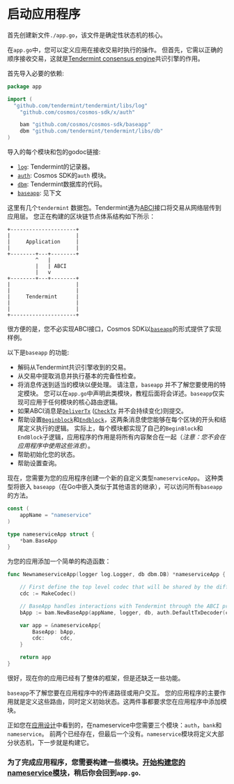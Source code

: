 # 启动应用程序

首先创建新文件`./app.go`，该文件是确定性状态机的核心。

在`app.go`中，您可以定义应用在接收交易时执行的操作。 但首先，它需以正确的顺序接收交易，这就是[Tendermint consensus engine](https://github.com/tendermint/tendermint)共识引擎的作用。

首先导入必要的依赖:

```go
package app

import (
  "github.com/tendermint/tendermint/libs/log"
	"github.com/cosmos/cosmos-sdk/x/auth"

	bam "github.com/cosmos/cosmos-sdk/baseapp"
	dbm "github.com/tendermint/tendermint/libs/db"
)
```

导入的每个模块和包的godoc链接:

- [`log`](https://godoc.org/github.com/tendermint/tendermint/libs/log): Tendermint的记录器。
- [`auth`](https://godoc.org/github.com/cosmos/cosmos-sdk/x/auth): Cosmos SDK的`auth` 模块。
- [`dbm`](https://godoc.org/github.com/tendermint/tendermint/libs/db): Tendermint数据库的代码。
- [`baseapp`](https://godoc.org/github.com/cosmos/cosmos-sdk/baseapp): 见下文

这里有几个`tendermint` 数据包。Tendermint通为[ABCI](https://github.com/tendermint/tendermint/tree/master/abci)接口将交易从网络层传到应用层。 您正在构建的区块链节点体系结构如下所示：

```
+---------------------+
|                     |
|     Application     |
|                     |
+--------+---+--------+
         ^   |
         |   | ABCI
         |   v
+--------+---+--------+
|                     |
|                     |
|     Tendermint      |
|                     |
|                     |
+---------------------+
```

很方便的是，您不必实现ABCI接口，Cosmos SDK以[`baseapp`](https://godoc.org/github.com/cosmos/cosmos-sdk/baseapp)的形式提供了实现样例。

以下是`baseapp` 的功能:
- 解码从Tendermint共识引擎收到的交易。
- 从交易中提取消息并执行基本的完备性检查。
- 将消息传送到适当的模块以便处理。 请注意，`baseapp` 并不了解您要使用的特定模块。 您可以在`app.go`中声明此类模块，教程后面将会详述。`baseapp`仅实现可应用于任何模块的核心路由逻辑。
- 如果ABCI消息是[`DeliverTx`](https://tendermint.com/docs/spec/abci/abci.html#delivertx) ([`CheckTx`](https://tendermint.com/docs/spec/abci/abci.html#checktx) 并不会持续变化)则提交。
- 帮助设置[`Beginblock`](https://tendermint.com/docs/spec/abci/abci.html#beginblock)和[`Endblock`](https://tendermint.com/docs/spec/abci/abci.html#endblock)，这两条消息使您能够在每个区块的开头和结尾定义执行的逻辑。 实际上，每个模块都实现了自己的`BeginBlock`和`EndBlock`子逻辑，应用程序的作用是将所有内容聚合在一起（*注意：您不会在应用程序中使用这些消息*）。
- 帮助初始化您的状态。
- 帮助设置查询。

现在，您需要为您的应用程序创建一个新的自定义类型`nameserviceApp`。 这种类型将嵌入 `baseapp`（在Go中嵌入类似于其他语言的继承），可以访问所有`baseapp`的方法。

```go
const (
    appName = "nameservice"
)

type nameserviceApp struct {
    *bam.BaseApp
}
```

为您的应用添加一个简单的构造函数：

```go
func NewnameserviceApp(logger log.Logger, db dbm.DB) *nameserviceApp {

    // First define the top level codec that will be shared by the different modules
    cdc := MakeCodec()

    // BaseApp handles interactions with Tendermint through the ABCI protocol
    bApp := bam.NewBaseApp(appName, logger, db, auth.DefaultTxDecoder(cdc))

    var app = &nameserviceApp{
        BaseApp: bApp,
        cdc:     cdc,
    }

    return app
}
```

很好，现在你的应用已经有了整体的框架，但是还缺乏一些功能。

`baseapp`不了解您要在应用程序中的传递路径或用户交互。 您的应用程序的主要作用就是定义这些路由，同时定义初始状态。这两件事都要求您在应用程序中添加模块。

正如您在[应用设计](./app-design.md)中看到的，在nameservice中您需要三个模块：`auth`，`bank`和`nameservice`。 前两个已经存在，但最后一个没有。`nameservice`模块将定义大部分状态机，下一步就是构建它。

### 为了完成应用程序，您需要构建一些模块。[开始构建您的nameservice模块](./keeper.md)，稍后你会回到`app.go`.
